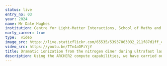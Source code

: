 ```yaml
---
status: live
entry_no: 03
year: 2024
name: Mr Dale Hughes
institution: Centre for Light-Matter Interactions, School of Maths and Physics, Queen's University Belfast 
early_career: true
type:  video 
image_src: https://live.staticflickr.com/65535/53937063032_211f87d1ff_c_d.jpg
video_src: https://youtu.be/TTn4aOPiYjY
title: Dramatic ionization from the nitrogen dimer during ultrafast laser irradiation
description: Using the ARCHER2 compute capabilities, we have carried out precision calculations to ascertain the behavior of a Nitrogen molecule subject to intense laser fields, on a timescale on the order of femtoseconds. In these calculations, we directly calculate the motion of the electrons in the molecule. The resulting density of charge for each electron in the system can then be visualized using modern rendering techniques, originally developed for the film industry by DreamWorks, and also rendered using ARCHER2 compute. Here, charge associated with two of the electrons are rendered in red and blue. Such pure and intense irradiation, over such short timescales, is not seen in nature, so the visualisations are a testament to humanity's recent progress on both laser and computer technologies, and our deepening understanding of quantum processes.
---
```

